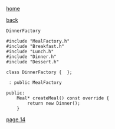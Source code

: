 [home](./page01.md)

[back](./page10.md)


```
DinnerFactory
```

```
#include "MealFactory.h"
#include "Breakfast.h"
#include "Lunch.h"
#include "Dinner.h"
#include "Dessert.h"
```

```
class DinnerFactory {  };
```

```
 : public MealFactory
```

```
public:
    Meal* createMeal() const override {
        return new Dinner();
    }
```


[page 14](./page14.md)
